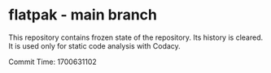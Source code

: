 # flatpak - main branch

This repository contains frozen state of the repository.
Its history is cleared. It is used only for static code
analysis with Codacy.

Commit Time: 1700631102